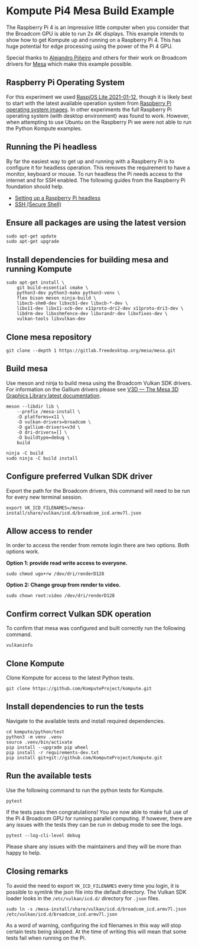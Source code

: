 # Kompute Pi4 Mesa Build Example

The Raspberry Pi 4 is an impressive little computer when you consider that the Broadcom GPU is able to run 2x 4K displays. This example intends to show how to get Kompute up and running on a Raspberry Pi 4. This has huge potential for edge processing using the power of the Pi 4 GPU.

Special thanks to [Alejandro Piñeiro](https://blogs.igalia.com/apinheiro/) and others for their work on Broadcom drivers for [Mesa](https://gitlab.freedesktop.org/mesa/mesa) which make this example possible.

## Raspberry Pi Operating System

For this experiment we used [RaspiOS Lite 2021-01-12](https://downloads.raspberrypi.org/raspios_lite_armhf/images/raspios_lite_armhf-2021-01-12/2021-01-11-raspios-buster-armhf-lite.zip), though it is likely best to start with the latest available operation system from [Raspberry Pi operating system images](https://www.raspberrypi.org/software/operating-systems/). In other experiments the full Raspberry Pi operating system (with desktop environment) was found to work. However, when attempting to use Ubuntu on the Raspberry Pi we were not able to run the Python Kompute examples.

## Running the Pi headless

By far the easiest way to get up and running with a Raspberry Pi is to configure it for headless operation. This removes the requirement to have a monitor, keyboard or mouse. To run headless the Pi needs access to the internet and for SSH enabled. The following guides from the Raspberry Pi foundation should help.

- [Setting up a Raspberry Pi headless](https://www.raspberrypi.org/documentation/configuration/wireless/headless.md)
- [SSH (Secure Shell)](https://www.raspberrypi.org/documentation/remote-access/ssh/)

## Ensure all packages are using the latest version

```
sudo apt-get update
sudo apt-get upgrade
```

## Install dependencies for building mesa and running Kompute

```
sudo apt-get install \
    git build-essential cmake \
    python3-dev python3-mako python3-venv \
    flex bison meson ninja-build \
    libxcb-shm0-dev libxcb1-dev libxcb-*-dev \
    libx11-dev libx11-xcb-dev x11proto-dri2-dev x11proto-dri3-dev \
    libdrm-dev libxshmfence-dev libxrandr-dev libxfixes-dev \
    vulkan-tools libvulkan-dev
```

## Clone mesa repository

```
git clone --depth 1 https://gitlab.freedesktop.org/mesa/mesa.git
```

## Build mesa

Use meson and ninja to build mesa using the Broadcom Vulkan SDK drivers. For information on the Gallium drivers please see [V3D — The Mesa 3D Graphics Library latest documentation](https://docs.mesa3d.org/drivers/v3d.html).

```
meson --libdir lib \
    --prefix /mesa-install \
    -D platforms=x11 \
    -D vulkan-drivers=broadcom \
    -D gallium-drivers=v3d \
    -D dri-drivers=[] \
    -D buildtype=debug \
    build

ninja -C build
sudo ninja -C build install
```

## Configure preferred Vulkan SDK driver

Export the path for the Broadcom drivers, this command will need to be run for every new terminal session.

```
export VK_ICD_FILENAMES=/mesa-install/share/vulkan/icd.d/broadcom_icd.armv7l.json
```

## Allow access to render

In order to access the render from remote login there are two options. Both options work.

**Option 1: provide read write access to everyone.**

```
sudo chmod ugo+rw /dev/dri/renderD128
```

**Option 2: Change group from render to video.**

```
sudo chown root:video /dev/dri/renderD128
```

## Confirm correct Vulkan SDK operation

To confirm that mesa was configured and built correctly run the following command.

```
vulkaninfo
```

## Clone Kompute

Clone Kompute for access to the latest Python tests.

```
git clone https://github.com/KomputeProject/kompute.git
```

## Install dependencies to run the tests 

Navigate to the available tests and install required dependencies.

```
cd kompute/python/test
python3 -m venv .venv
source .venv/bin/activate
pip install --upgrade pip wheel
pip install -r requirements-dev.txt
pip install git+git://github.com/KomputeProject/kompute.git
```

## Run the available tests

Use the following command to run the python tests for Kompute.

```
pytest
```

If the tests pass then congratulations! You are now able to make full use of the Pi 4 Broadcom GPU for running parallel computing. If however, there are any issues with the tests they can be run in debug mode to see the logs.

```
pytest --log-cli-level debug
```

Please share any issues with the maintainers and they will be more than happy to help.

## Closing remarks

To avoid the need to export `VK_ICD_FILENAMES` every time you login, it is possible to symlink the json file into the default directory. The Vulkan SDK loader looks in the `/etc/vulkan/icd.d/` directory for `.json` files.

```
sudo ln -s /mesa-install/share/vulkan/icd.d/broadcom_icd.armv7l.json /etc/vulkan/icd.d/broadcom_icd.armv7l.json
```

As a word of warning, configuring the icd filenames in this way will stop certain tests being skipped. At the time of writing this will mean that some tests fail when running on the Pi.
